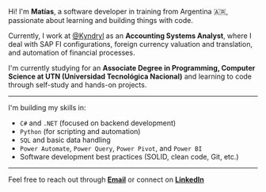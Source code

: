
Hi! I'm **Matías**, a software developer in training from Argentina 🇦🇷, passionate about learning and building things with code.

Currently, I work at [@Kyndryl](https://www.kyndryl.com/us/en) as an **Accounting Systems Analyst**, where I deal with SAP FI configurations, foreign currency valuation and translation, and automation of financial processes.

I'm currently studying for an **Associate Degree in Programming, Computer Science at UTN (Universidad Tecnológica Nacional)** and learning to code through self-study and hands-on projects.

---

I'm building my skills in:

- `C#` and `.NET` (focused on backend development)
- `Python` (for scripting and automation)
- `SQL` and basic data handling
- `Power Automate`, `Power Query`, `Power Pivot`, and `Power BI`
- Software development best practices (SOLID, clean code, Git, etc.)

---

Feel free to reach out through [**Email**](mailto:vazquez.matias.e@gmail.com) or connect on [**LinkedIn**](https://www.linkedin.com/in/matias-e-vazquez/)
